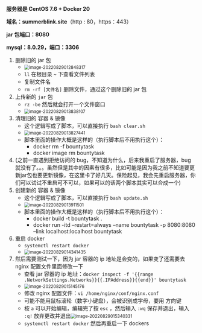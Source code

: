 **服务器是 CentOS 7.6 + Docker 20**

**域名：summerblink.site**（http : 80，https：443）

**jar 包端口：8080**

**mysql：8.0.29，端口：3306**



1. 删除旧的 jar 包
   - <img src="C:\Users\Zirina\AppData\Roaming\Typora\typora-user-images\image-20220829012848317.png" alt="image-20220829012848317" style="zoom:80%;" />
   - `ll` 在根目录 `~` 下查看文件列表
   - 复制文件名
   - `rm -rf [文件名]` 删除文件，通过这个删除旧的 jar 包
2. 上传新的 `jar` 包
   - `rz -be` 然后就会打开一个文件窗口
   - <img src="C:\Users\Zirina\AppData\Roaming\Typora\typora-user-images\image-20220829013838107.png" alt="image-20220829013838107" style="zoom:80%;" />
3. 清理旧的 容器 & 镜像
   - 这个逻辑写成了脚本，可以直接执行 `bash clear.sh`
   - <img src="C:\Users\Zirina\AppData\Roaming\Typora\typora-user-images\image-20220829013827441.png" alt="image-20220829013827441" style="zoom:80%;" />
   - 脚本里面的操作大概是这样的（执行脚本后不用执行这个）：
     - docker rm -f bountytask
     - docker image rm bountytask
4. (之前一直遇到拒绝访问的 bug，不知道为什么，后来我重启了服务器，bug 就没有了。。。虽然但是其中的因素有很多，比如可能是因为我之前不知道要更新jar包也要更新镜像，在这里卡了好几天。保险起见，我会先重启服务器，你们可以试试不重启可不可以，如果可以的话两个脚本其实可以合成一个)
5. 创建新的 容器 & 镜像
   - 这个逻辑写成了脚本，可以直接执行 `bash update.sh`
   - <img src="C:\Users\Zirina\AppData\Roaming\Typora\typora-user-images\image-20220829013911501.png" alt="image-20220829013911501" style="zoom:80%;" />
   - 脚本里面的操作大概是这样的（执行脚本后不用执行这个）：
     - docker build -t bountytask .
     - docker run -itd –restart=always –name bountytask -p 8080:8080 –link localhost:localhost bountytask
6. 重启 docker
   - `systemctl restart docker`
   - <img src="C:\Users\Zirina\AppData\Roaming\Typora\typora-user-images\image-20220829014341435.png" alt="image-20220829014341435" style="zoom:80%;" />
7. 然后需要测试一下，因为 jar 容器的 ip 地址是会变的，如果变了还需要去 nginx 配置文件里面修改一下
   - 查看 jar 容器的 ip 地址：`docker inspect -f '{{range .NetworkSettings.Networks}}{{.IPAddress}}{{end}}' bountytask`
   - <img src="C:\Users\Zirina\AppData\Roaming\Typora\typora-user-images\image-20220829015145176.png" alt="image-20220829015145176" style="zoom:80%;" />
   - 修改 nginx 配置文件：`vi /home/nginx/conf/nginx.conf`
   - 可能不能用鼠标滚轮（数字小键盘），会被识别成字母，要用 方向键
   - 桉 `a` 可以开始编辑，编辑完了按 `esc` ，然后输入 `:wq` 保存并退出，输入 `:q!` 放弃更改并退出<img src="C:\Users\Zirina\AppData\Roaming\Typora\typora-user-images\image-20220829015340331.png" alt="image-20220829015340331" style="zoom:80%;" />
   - `systemctl restart docker`  然后再重启一下 dockers 